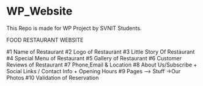 # WP_Website

This Repo is made for WP Project by SVNIT Students.

FOOD RESTAURANT WEBSITE

#1 Name of Restaurant
#2 Logo of Restaurant
#3 Little Story Of Restaurant
#4 Special Menu of Restaurant
#5 Gallery of Restaurant
#6 Customer Reviews of Restaurant
#7 Phone,Email & Location
#8 About Us/Subscribe + Social Links / Contact Info + Opening Hours
#9 Pages --> Stuff ->Our Photos
#10 Validation of Reservation

